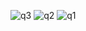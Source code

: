 ![q3](https://github.com/user-attachments/assets/b445f52a-0099-45a4-9cb2-4092eb527e91)
![q2](https://github.com/user-attachments/assets/c0983df2-d6a5-4d12-809c-fee9dd11f834)
![q1](https://github.com/user-attachments/assets/6d86293c-9319-4ae6-8c89-21c28e0cde7a)
